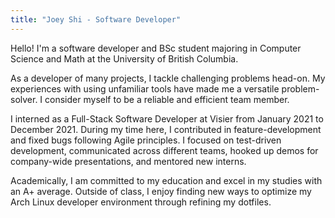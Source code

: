 ```yaml
---
title: "Joey Shi - Software Developer"
---
```


Hello! I'm a software developer and BSc student majoring in Computer Science and Math at the University of British Columbia.

As a developer of many projects, I tackle challenging problems head-on.
My experiences with using unfamiliar tools have made me a versatile problem-solver.
I consider myself to be a reliable and efficient team member.

I interned as a Full-Stack Software Developer at Visier from January 2021 to December 2021.
During my time here, I contributed in feature-development and fixed bugs following Agile principles.
I focused on test-driven development, communicated across different teams,
hooked up demos for company-wide presentations, and mentored new interns.

Academically, I am committed to my education and excel in my studies with an A+ average.
Outside of class, I enjoy finding new ways to optimize my Arch Linux developer environment
through refining my dotfiles.
